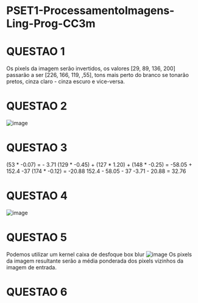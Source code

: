 # PSET1-ProcessamentoImagens-Ling-Prog-CC3m

# QUESTAO 1

Os pixels da imagem serão invertidos, os valores [29, 89, 136, 200] passarão a ser [226, 166, 119, ,55], tons mais perto do branco se tonarão pretos, cinza claro - cinza escuro e vice-versa.

# QUESTAO 2

![image](https://github.com/VitorLugon/PSET1-ProcessamentoImagens-Ling-Prog-CC3m/assets/103381252/76796528-82ef-41ba-939b-a3a3e6a9f992)

# QUESTAO 3

(53 * -0.07) = - 3.71
(129 * -0.45) + (127 * 1.20) + (148 * -0.25) = -58.05 + 152.4 -37 
(174 * -0.12) = -20.88
    152.4 - 58.05 - 37  -3.71 - 20.88 = 32.76
    
# QUESTAO 4

![image](https://github.com/VitorLugon/PSET1-ProcessamentoImagens-Ling-Prog-CC3m/assets/103381252/9cc30f44-510c-481e-9314-754ae26ac5ba)

# QUESTAO 5

Podemos utilizar um kernel caixa de desfoque box blur ![image](https://github.com/VitorLugon/PSET1-ProcessamentoImagens-Ling-Prog-CC3m/assets/103381252/08f05c5d-2b21-43ab-934c-9cb7138d2aec)
Os pixels da imagem resultante serão a média ponderada dos pixels vizinhos da imagem de entrada.

# QUESTAO 6






